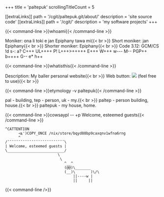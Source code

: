 +++
title               = 'paltepuk'
scrollingTitleCount = 5

[[extraLinks]]
path        = '/cgit/paltepuk.git/about/'
description = 'site source code'
[[extraLinks]]
path        = '/cgit/'
description = 'my software projects'
+++

{{< command-line  >}}whoami{{< /command-line >}}

Moniker: ona li toki e jan Epiphany tawa mi{{< br >}}
Short moniker: jan Epiphany{{< br >}}
Shorter moniker: Epiphany{{< br >}}
Code 3.12: GCM/CS !d s-: a? C+++ UL++++ P! L+++>+++++ E+++ W+++ w--- M-- PGP++ b++++ G-- e* h++

{{< command-line  >}}whatisthis{{< /command-line >}}

Description: My baller personal website{{< br >}}
Web button: ![](/web-buttons/paltepuk.gif) (feel free to use){{< br >}}

{{< command-line  >}}etymology -v paltepuk{{< /command-line >}}

pal - building, tep - person, uk - my.{{< br >}}
paltep - person building, house.{{< br >}}
paltepuk - my house, home.

{{< command-line  >}}cowsaypl -- +p Welcome, esteemed guests{{< /command-line >}}

```
^CATTENTION
      ⊣⍎')COPY_ONCE /nix/store/bqyd88bp9caxqnv1wfna6rng
      ^
/¯¯¯¯¯¯¯¯¯¯¯¯¯¯¯¯¯¯¯¯¯¯¯¯¯¯\
| Welcome, esteemed guests |
\__________________________/
                        \
                         \
                           ^__^
                           (@@)\_______
                           (__)\       )\/\
                               ||----w |
                               ||     ||
```

{{< command-line />}}
